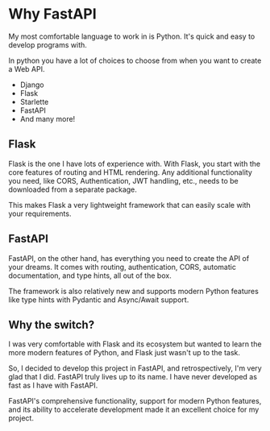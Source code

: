 # Why FastAPI

My most comfortable language to work in is Python. It's quick and easy to develop programs with.

In python you have a lot of choices to choose from when you want to create a Web API.

- Django
- Flask
- Starlette
- FastAPI
- And many more!

## Flask

Flask is the one I have lots of experience with. With Flask, you start with the core features of routing and HTML rendering. Any additional functionality you need, like CORS, Authentication, JWT handling, etc., needs to be downloaded from a separate package.

This makes Flask a very lightweight framework that can easily scale with your requirements.

## FastAPI

FastAPI, on the other hand, has everything you need to create the API of your dreams. It comes with routing, authentication, CORS, automatic documentation, and type hints, all out of the box.

The framework is also relatively new and supports modern Python features like type hints with Pydantic and Async/Await support.

## Why the switch?

I was very comfortable with Flask and its ecosystem but wanted to learn the more modern features of Python, and Flask just wasn't up to the task.

So, I decided to develop this project in FastAPI, and retrospectively, I'm very glad that I did. FastAPI truly lives up to its name. I have never developed as fast as I have with FastAPI.

FastAPI's comprehensive functionality, support for modern Python features, and its ability to accelerate development made it an excellent choice for my project.